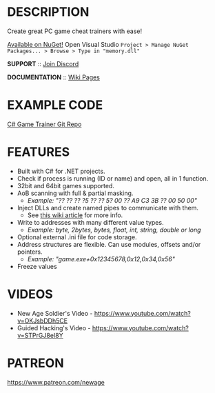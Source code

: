 # DESCRIPTION
Create great PC game cheat trainers with ease!

[Available on NuGet!](https://www.nuget.org/packages/Memory.dll/) Open Visual Studio ```Project > Manage NuGet Packages... > Browse > Type in "memory.dll"```

**SUPPORT** :: [Join Discord](https://discord.gg/9d7fB5a)

**DOCUMENTATION** :: [Wiki Pages](https://github.com/erfg12/memory.dll/wiki)

# EXAMPLE CODE
[C# Game Trainer Git Repo](https://github.com/erfg12/Game-Trainers)

# FEATURES
* Built with C# for .NET projects.
* Check if process is running (ID or name) and open, all in 1 function.
* 32bit and 64bit games supported.
* AoB scanning with full & partial masking.
    * _Example: "?? ?? ?? ?5 ?? ?? 5? 00 ?? A9 C3 3B ?? 00 50 00"_
* Inject DLLs and create named pipes to communicate with them.
    * See [this wiki article](https://github.com/erfg12/memory.dll/wiki/Using-Named-Pipes) for more info.
* Write to addresses with many different value types.
    * _Example: byte, 2bytes, bytes, float, int, string, double or long_
* Optional external .ini file for code storage.
* Address structures are flexible. Can use modules, offsets and/or pointers. 
    * _Example: "game.exe+0x12345678,0x12,0x34,0x56"_
* Freeze values
    
# VIDEOS
- New Age Soldier's Video - https://www.youtube.com/watch?v=OKJsbDDh5CE
- Guided Hacking's Video - https://www.youtube.com/watch?v=STPrGJ8eI8Y

# PATREON
https://www.patreon.com/newage
